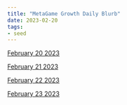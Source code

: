 ```yaml
---
title: "MetaGame Growth Daily Blurb"
date: 2023-02-20
tags:
- seed
---
```


[February 20 2023](/notes/February%2020%202023.md)

[February 21 2023](/notes/February%2021%202023.md)

[February 22 2023](/notes/February%2022%202023.md)

[February 23 2023](/notes/February%2023%202023.md)









